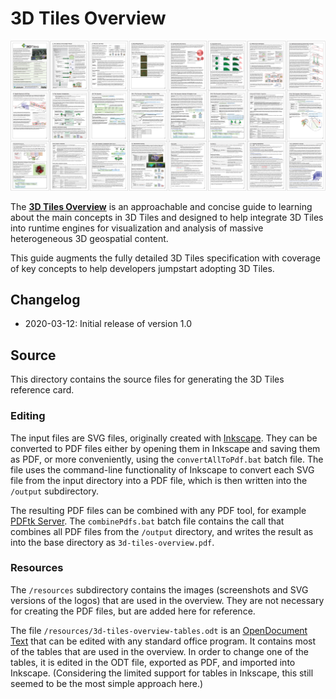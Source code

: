 # 3D Tiles Overview

[![](figures/../../figures/3d-tiles-overview-single-layout-8x3.jpg)](../3d-tiles-overview.pdf)

The [**3D Tiles Overview**](../3d-tiles-overview.pdf) is an approachable and concise guide to learning about the main concepts in 3D Tiles and designed to help integrate 3D Tiles into runtime engines for visualization and analysis of massive heterogeneous 3D geospatial content.

This guide augments the fully detailed 3D Tiles specification with coverage of key concepts to help developers jumpstart adopting 3D Tiles.

## Changelog

* 2020-03-12: Initial release of version 1.0

## Source

This directory contains the source files for generating the 3D Tiles reference card.

### Editing

The input files are SVG files, originally created with [Inkscape](https://inkscape.org/). They can be converted to PDF files either by opening them in Inkscape and saving them as PDF, or more conveniently, using the `convertAllToPdf.bat` batch file. The file uses the command-line functionality of Inkscape to convert each SVG file from the input directory into a PDF file, which is then written into the `/output` subdirectory.

The resulting PDF files can be combined with any PDF tool, for example [PDFtk Server](https://www.pdflabs.com/tools/pdftk-server/). The `combinePdfs.bat` batch file contains the call that combines all PDF files from the `/output` directory, and writes the result as into the base directory as `3d-tiles-overview.pdf`.

### Resources

The `/resources` subdirectory contains the images (screenshots and SVG versions of the logos) that are used in the overview. They are not necessary for creating the PDF files, but are added here for reference.

The file `/resources/3d-tiles-overview-tables.odt` is an [OpenDocument Text](https://en.wikipedia.org/wiki/OpenDocument) that can be edited with any standard office program. It contains most of the tables that are used in the overview. In order to change one of the tables, it is edited in the ODT file, exported as PDF, and imported into Inkscape. (Considering the limited support for tables in Inkscape, this still seemed to be the most simple approach here.)